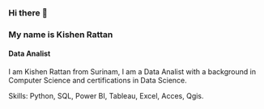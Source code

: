### Hi there 👋

###  My name is Kishen Rattan
#### Data Analist


I am Kishen Rattan from Surinam, I am a Data Analist with a background in Computer Science and certifications in Data Science.

Skills: Python, SQL, Power BI, Tableau, Excel, Acces, Qgis.







